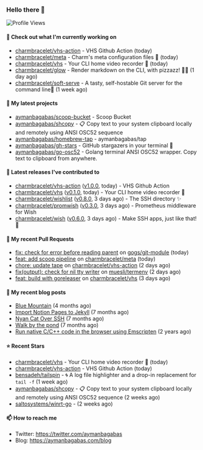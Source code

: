 ### Hello there 👋

![Profile Views](https://komarev.com/ghpvc/?username=aymanbagabas&label=PROFILE+VIEWS)

#### 👷 Check out what I'm currently working on

- [charmbracelet/vhs-action](https://github.com/charmbracelet/vhs-action) - VHS Github Action (today)
- [charmbracelet/meta](https://github.com/charmbracelet/meta) - Charm&#39;s meta configuration files 🫥 (today)
- [charmbracelet/vhs](https://github.com/charmbracelet/vhs) - Your CLI home video recorder 📼 (today)
- [charmbracelet/glow](https://github.com/charmbracelet/glow) - Render markdown on the CLI, with pizzazz! 💅🏻 (1 day ago)
- [charmbracelet/soft-serve](https://github.com/charmbracelet/soft-serve) - A tasty, self-hostable Git server for the command line🍦 (1 week ago)

#### 🌱 My latest projects

- [aymanbagabas/scoop-bucket](https://github.com/aymanbagabas/scoop-bucket) - Scoop Bucket
- [aymanbagabas/shcopy](https://github.com/aymanbagabas/shcopy) - 📋 Copy text to your system clipboard locally and remotely using ANSI OSC52 sequence
- [aymanbagabas/homebrew-tap](https://github.com/aymanbagabas/homebrew-tap) - aymanbagabas/tap
- [aymanbagabas/gh-stars](https://github.com/aymanbagabas/gh-stars) - GitHub stargazers in your terminal 🌟
- [aymanbagabas/go-osc52](https://github.com/aymanbagabas/go-osc52) - Golang terminal ANSI OSC52 wrapper. Copy text to clipboard from anywhere.

#### 🔭 Latest releases I've contributed to

- [charmbracelet/vhs-action](https://github.com/charmbracelet/vhs-action) ([v1.0.0](https://github.com/charmbracelet/vhs-action/releases/tag/v1.0.0), today) - VHS Github Action
- [charmbracelet/vhs](https://github.com/charmbracelet/vhs) ([v0.1.0](https://github.com/charmbracelet/vhs/releases/tag/v0.1.0), today) - Your CLI home video recorder 📼
- [charmbracelet/wishlist](https://github.com/charmbracelet/wishlist) ([v0.8.0](https://github.com/charmbracelet/wishlist/releases/tag/v0.8.0), 3 days ago) - The SSH directory ✨
- [charmbracelet/promwish](https://github.com/charmbracelet/promwish) ([v0.3.0](https://github.com/charmbracelet/promwish/releases/tag/v0.3.0), 3 days ago) - Prometheus middleware for Wish
- [charmbracelet/wish](https://github.com/charmbracelet/wish) ([v0.6.0](https://github.com/charmbracelet/wish/releases/tag/v0.6.0), 3 days ago) - Make SSH apps, just like that! 💫

#### 🔨 My recent Pull Requests

- [fix: check for error before reading parent](https://github.com/gogs/git-module/pull/84) on [gogs/git-module](https://github.com/gogs/git-module) (today)
- [feat: add scoop pipeline](https://github.com/charmbracelet/meta/pull/59) on [charmbracelet/meta](https://github.com/charmbracelet/meta) (today)
- [chore: update tape](https://github.com/charmbracelet/vhs-action/pull/4) on [charmbracelet/vhs-action](https://github.com/charmbracelet/vhs-action) (2 days ago)
- [fix(output): check for nil tty writer](https://github.com/muesli/termenv/pull/97) on [muesli/termenv](https://github.com/muesli/termenv) (2 days ago)
- [feat: build with goreleaser](https://github.com/charmbracelet/vhs/pull/25) on [charmbracelet/vhs](https://github.com/charmbracelet/vhs) (3 days ago)

#### 📜 My recent blog posts

- [Blue Mountain](https://aymanbagabas.com/blog/2022/06/02/blue-mountain.html) (4 months ago)
- [Import Notion Pages to Jekyll](https://aymanbagabas.com/blog/2022/03/29/import-notion-pages-to-jekyll.html) (7 months ago)
- [Nyan Cat Over SSH](https://aymanbagabas.com/blog/2022/03/25/nyan-cat-over-ssh.html) (7 months ago)
- [Walk by the pond](https://aymanbagabas.com/blog/2022/03/10/walk-by-the-pond.html) (7 months ago)
- [Run native C/C&#43;&#43; code in the browser using Emscripten](https://aymanbagabas.com/blog/2020/11/18/run-native-c-c&#43;&#43;-code-in-the-browser-using-emscripten.html) (2 years ago)

#### ⭐ Recent Stars

- [charmbracelet/vhs](https://github.com/charmbracelet/vhs) - Your CLI home video recorder 📼 (today)
- [charmbracelet/vhs-action](https://github.com/charmbracelet/vhs-action) - VHS Github Action (today)
- [bensadeh/tailspin](https://github.com/bensadeh/tailspin) - 🌀 A log file highlighter and a drop-in replacement for `tail -f` (1 week ago)
- [aymanbagabas/shcopy](https://github.com/aymanbagabas/shcopy) - 📋 Copy text to your system clipboard locally and remotely using ANSI OSC52 sequence (2 weeks ago)
- [saltosystems/winrt-go](https://github.com/saltosystems/winrt-go) -  (2 weeks ago)

#### 📫 How to reach me

- Twitter: https://twitter.com/aymanbagabas
- Blog: https://aymanbagabas.com/blog
